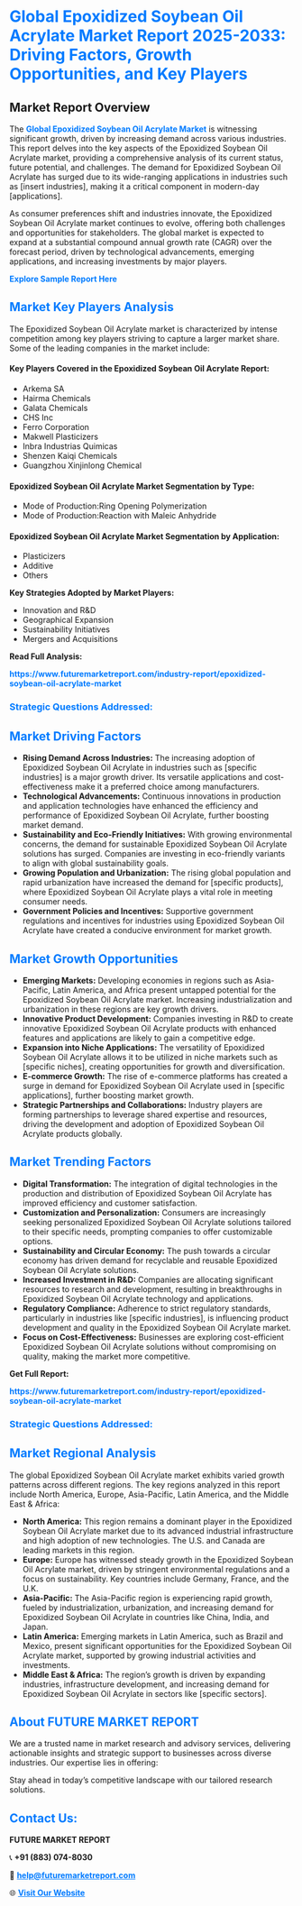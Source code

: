 <h1 style="color: #007BFF;">Global Epoxidized Soybean Oil Acrylate Market Report 2025-2033: Driving Factors, Growth Opportunities, and Key Players</h1>

<section id="overview">
<h2>Market Report Overview</h2>
<p>The <a href="https://www.futuremarketreport.com/industry-report/epoxidized-soybean-oil-acrylate-market" style="color: #007BFF; text-decoration: none;"><strong>Global Epoxidized Soybean Oil Acrylate Market</strong></a> is witnessing significant growth, driven by increasing demand across various industries. This report delves into the key aspects of the Epoxidized Soybean Oil Acrylate market, providing a comprehensive analysis of its current status, future potential, and challenges. The demand for Epoxidized Soybean Oil Acrylate has surged due to its wide-ranging applications in industries such as [insert industries], making it a critical component in modern-day [applications].</p>
<p>As consumer preferences shift and industries innovate, the Epoxidized Soybean Oil Acrylate market continues to evolve, offering both challenges and opportunities for stakeholders. The global market is expected to expand at a substantial compound annual growth rate (CAGR) over the forecast period, driven by technological advancements, emerging applications, and increasing investments by major players.</p>
</section>

<section id="overview">
<p><a href="https://www.futuremarketreport.com/request-sample/reportId=84203" style="color: #007BFF; text-decoration: none;"><strong>Explore Sample Report Here</strong></a></p>
</section>

<section id="key-players">
<h2 style="color: #007BFF;">Market Key Players Analysis</h2>
<p>The Epoxidized Soybean Oil Acrylate market is characterized by intense competition among key players striving to capture a larger market share. Some of the leading companies in the market include:</p>
<h4>Key Players Covered in the Epoxidized Soybean Oil Acrylate Report:</h4>
<ul><li>Arkema SA</li><li>Hairma Chemicals</li><li>Galata Chemicals</li><li>CHS Inc</li><li>Ferro Corporation</li><li>Makwell Plasticizers</li><li>Inbra Industrias Quimicas</li><li>Shenzen Kaiqi Chemicals</li><li>Guangzhou Xinjinlong Chemical</li></ul>
<h4>Epoxidized Soybean Oil Acrylate Market Segmentation by Type:</h4>
<ul><li>Mode of Production:Ring Opening Polymerization</li><li>Mode of Production:Reaction with Maleic Anhydride</li></ul>

<h4>Epoxidized Soybean Oil Acrylate Market Segmentation by Application:</h4>
<ul><li>Plasticizers</li><li>Additive</li><li>Others</li></ul>
<p><strong>Key Strategies Adopted by Market Players:</strong></p>
<ul>
<li>Innovation and R&D</li>
<li>Geographical Expansion</li>
<li>Sustainability Initiatives</li>
<li>Mergers and Acquisitions</li>
</ul>
</section>

<section>
<p><strong>Read Full Analysis: </strong></p><a href="https://www.futuremarketreport.com/industry-report/epoxidized-soybean-oil-acrylate-market" style="color: #007BFF; text-decoration: none;"><strong>https://www.futuremarketreport.com/industry-report/epoxidized-soybean-oil-acrylate-market</strong></a>
<h3 style="color: #007BFF;">Strategic Questions Addressed:</h3>
</section>

<section id="driving-factors">
<h2 style="color: #007BFF;">Market Driving Factors</h2>
<ul>
<li><strong>Rising Demand Across Industries:</strong> The increasing adoption of Epoxidized Soybean Oil Acrylate in industries such as [specific industries] is a major growth driver. Its versatile applications and cost-effectiveness make it a preferred choice among manufacturers.</li>
<li><strong>Technological Advancements:</strong> Continuous innovations in production and application technologies have enhanced the efficiency and performance of Epoxidized Soybean Oil Acrylate, further boosting market demand.</li>
<li><strong>Sustainability and Eco-Friendly Initiatives:</strong> With growing environmental concerns, the demand for sustainable Epoxidized Soybean Oil Acrylate solutions has surged. Companies are investing in eco-friendly variants to align with global sustainability goals.</li>
<li><strong>Growing Population and Urbanization:</strong> The rising global population and rapid urbanization have increased the demand for [specific products], where Epoxidized Soybean Oil Acrylate plays a vital role in meeting consumer needs.</li>
<li><strong>Government Policies and Incentives:</strong> Supportive government regulations and incentives for industries using Epoxidized Soybean Oil Acrylate have created a conducive environment for market growth.</li>
</ul>
</section>

<section id="growth-opportunities">
<h2 style="color: #007BFF;">Market Growth Opportunities</h2>
<ul>
<li><strong>Emerging Markets:</strong> Developing economies in regions such as Asia-Pacific, Latin America, and Africa present untapped potential for the Epoxidized Soybean Oil Acrylate market. Increasing industrialization and urbanization in these regions are key growth drivers.</li>
<li><strong>Innovative Product Development:</strong> Companies investing in R&D to create innovative Epoxidized Soybean Oil Acrylate products with enhanced features and applications are likely to gain a competitive edge.</li>
<li><strong>Expansion into Niche Applications:</strong> The versatility of Epoxidized Soybean Oil Acrylate allows it to be utilized in niche markets such as [specific niches], creating opportunities for growth and diversification.</li>
<li><strong>E-commerce Growth:</strong> The rise of e-commerce platforms has created a surge in demand for Epoxidized Soybean Oil Acrylate used in [specific applications], further boosting market growth.</li>
<li><strong>Strategic Partnerships and Collaborations:</strong> Industry players are forming partnerships to leverage shared expertise and resources, driving the development and adoption of Epoxidized Soybean Oil Acrylate products globally.</li>
</ul>
</section>

<section id="trending-factors">
<h2 style="color: #007BFF;">Market Trending Factors</h2>
<ul>
<li><strong>Digital Transformation:</strong> The integration of digital technologies in the production and distribution of Epoxidized Soybean Oil Acrylate has improved efficiency and customer satisfaction.</li>
<li><strong>Customization and Personalization:</strong> Consumers are increasingly seeking personalized Epoxidized Soybean Oil Acrylate solutions tailored to their specific needs, prompting companies to offer customizable options.</li>
<li><strong>Sustainability and Circular Economy:</strong> The push towards a circular economy has driven demand for recyclable and reusable Epoxidized Soybean Oil Acrylate solutions.</li>
<li><strong>Increased Investment in R&D:</strong> Companies are allocating significant resources to research and development, resulting in breakthroughs in Epoxidized Soybean Oil Acrylate technology and applications.</li>
<li><strong>Regulatory Compliance:</strong> Adherence to strict regulatory standards, particularly in industries like [specific industries], is influencing product development and quality in the Epoxidized Soybean Oil Acrylate market.</li>
<li><strong>Focus on Cost-Effectiveness:</strong> Businesses are exploring cost-efficient Epoxidized Soybean Oil Acrylate solutions without compromising on quality, making the market more competitive.</li>
</ul>
</section>

<section>
<p><strong>Get Full Report: </strong></p><a href="https://www.futuremarketreport.com/industry-report/epoxidized-soybean-oil-acrylate-market" style="color: #007BFF; text-decoration: none;"><strong>https://www.futuremarketreport.com/industry-report/epoxidized-soybean-oil-acrylate-market</strong></a>
<h3 style="color: #007BFF;">Strategic Questions Addressed:</h3>
</section>


<section id="regional-analysis">
<h2 style="color: #007BFF;">Market Regional Analysis</h2>
<p>The global Epoxidized Soybean Oil Acrylate market exhibits varied growth patterns across different regions. The key regions analyzed in this report include North America, Europe, Asia-Pacific, Latin America, and the Middle East & Africa:</p>
<ul>
<li><strong>North America:</strong> This region remains a dominant player in the Epoxidized Soybean Oil Acrylate market due to its advanced industrial infrastructure and high adoption of new technologies. The U.S. and Canada are leading markets in this region.</li>
<li><strong>Europe:</strong> Europe has witnessed steady growth in the Epoxidized Soybean Oil Acrylate market, driven by stringent environmental regulations and a focus on sustainability. Key countries include Germany, France, and the U.K.</li>
<li><strong>Asia-Pacific:</strong> The Asia-Pacific region is experiencing rapid growth, fueled by industrialization, urbanization, and increasing demand for Epoxidized Soybean Oil Acrylate in countries like China, India, and Japan.</li>
<li><strong>Latin America:</strong> Emerging markets in Latin America, such as Brazil and Mexico, present significant opportunities for the Epoxidized Soybean Oil Acrylate market, supported by growing industrial activities and investments.</li>
<li><strong>Middle East & Africa:</strong> The region’s growth is driven by expanding industries, infrastructure development, and increasing demand for Epoxidized Soybean Oil Acrylate in sectors like [specific sectors].</li>
</ul>
</section>

<footer>
<h2 style="color: #007BFF;">About FUTURE MARKET REPORT</h2>
<p>We are a trusted name in market research and advisory services, delivering actionable insights and strategic support to businesses across diverse industries. Our expertise lies in offering:</p>

<p>Stay ahead in today’s competitive landscape with our tailored research solutions.</p>

<h2 style="color: #007BFF;">Contact Us:</h2>
<p><strong>FUTURE MARKET REPORT</strong></p>
<p>📞 <strong>+91 (883) 074-8030</strong></p>
<p>📧 <strong><a href="mailto:help@futuremarketreport.com" style="color: #007BFF;">help@futuremarketreport.com</a></strong></p>
<p>🌐 <strong><a href="https://www.futuremarketreport.com/" style="color: #007BFF;">Visit Our Website</a></strong></p>
</footer>